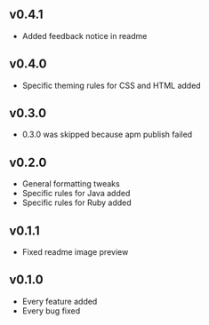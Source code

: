 ## v0.4.1
* Added feedback notice in readme

## v0.4.0
* Specific theming rules for CSS and HTML added

## v0.3.0
* 0.3.0 was skipped because apm publish failed

## v0.2.0
* General formatting tweaks
* Specific rules for Java added
* Specific rules for Ruby added

## v0.1.1
* Fixed readme image preview

## v0.1.0
* Every feature added
* Every bug fixed
